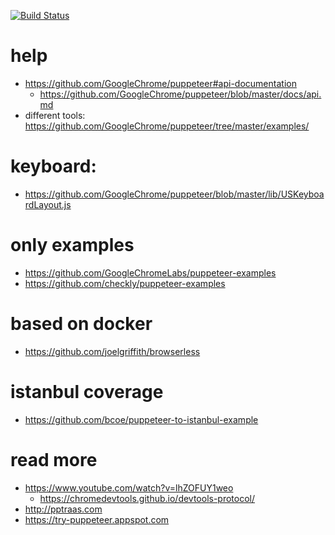 [![Build Status](https://travis-ci.org/stopsopa/state-of-puppeteer.svg?branch=master)](https://travis-ci.org/stopsopa/state-of-puppeteer)




# help

* https://github.com/GoogleChrome/puppeteer#api-documentation
    * https://github.com/GoogleChrome/puppeteer/blob/master/docs/api.md
* different tools: https://github.com/GoogleChrome/puppeteer/tree/master/examples/

# keyboard:
* https://github.com/GoogleChrome/puppeteer/blob/master/lib/USKeyboardLayout.js

# only examples
* https://github.com/GoogleChromeLabs/puppeteer-examples
* https://github.com/checkly/puppeteer-examples

# based on docker
* https://github.com/joelgriffith/browserless


# istanbul coverage
* https://github.com/bcoe/puppeteer-to-istanbul-example

# read more
* https://www.youtube.com/watch?v=lhZOFUY1weo
    * https://chromedevtools.github.io/devtools-protocol/
* http://pptraas.com
* https://try-puppeteer.appspot.com

